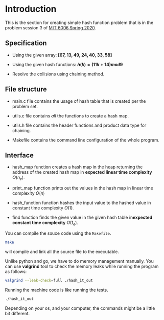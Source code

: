# Introduction

This is the section for creating simple hash function problem that is in the problem session 3 of [MIT 6006 Spring 2020](https://ocw.mit.edu/courses/6-006-introduction-to-algorithms-spring-2020/resources/mit6_006s20_prob3/).

## Specification

- Using the given array:
    **[67, 13, 49, 24, 40, 33, 58]**

- Using the given hash functions:
    **$h(k) = (11k + 14)  mod  9$**

- Resolve the collisions using chaining method.

## File structure

- main.c file contains the usage of hash table that is created per the problem set.

- utils.c file contains *all* the functions to create a hash map.

- utils.h file contains the header functions and product data type for chaining.

- Makefile contains the command line configuration of the whole program.


## Interface

- hash_map function creates a hash map in the heap returning the address of the created hash map in **expected linear time complexity** $O(n_e)$.

- print_map function prints out the values in the hash map in linear time complexity $O(n)$

- hash_function function hashes the input value to the hashed value in constant time complexity $O(1)$.

- find function finds the given value in the given hash table in**expected constant time complexity** $O(1_e)$.

You can compile the souce code using the `Makefile`.
```bash
make
```
will compile and link all the source file to the executable.

Unlike python and go, we have to do memory management manually. You can use **valgrind** tool to check the memory leaks while running the program as follows:
```bash
valgrind --leak-check=full ./hash_it_out
```
Running the machine code is like running the tests.
```bash
./hash_it_out
```
Depending on your os, and your computer, the commands might be a little bit different.
